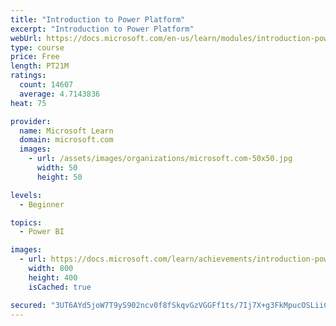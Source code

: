 ```yaml
---
title: "Introduction to Power Platform"
excerpt: "Introduction to Power Platform"
webUrl: https://docs.microsoft.com/en-us/learn/modules/introduction-power-platform/
type: course
price: Free
length: PT21M
ratings:
  count: 14607
  average: 4.7143836
heat: 75

provider:
  name: Microsoft Learn
  domain: microsoft.com
  images:
    - url: /assets/images/organizations/microsoft.com-50x50.jpg
      width: 50
      height: 50

levels:
  - Beginner

topics:
  - Power BI

images:
  - url: https://docs.microsoft.com/learn/achievements/introduction-power-platform-social.png
    width: 800
    height: 400
    isCached: true

secured: "3UT6AYd5joW7T9yS902ncv0f8fSkqvGzVGGFf1ts/7Ij7X+g3FkMpucOSLiiCpPa5GdghOZKIC2Dw/yc1IiMuyHqaujm4X7RD7LsACNOpRRRabNlRZK4dvosYblh1fXBrAa2gBLiYJmnzLBncNPmaU5Xfku7GVHEHix7Z2TfhLbSoc+VnRvsK+9ayenEIfgaNk0PYN7NWkzhTfasx9W2JXqL4SFOYze/850UzctYZS8KUtYLB/rjTeUf0SAf8C99E3FPMx251QOVG+h55aupLrZZjjN0irwZegdQjZCOX97yGKXhsbdUE8mUFnejekrtSQ9dDv38nJi+YIEELDqgTvW13LYdxBiw6aRlDbQOFDHy/edS00L8InfJtgVDQT3A/NP2pfOyhMmE1BfAU0tuwUIjgQ0bE0mVTRc+VUuZlTxtNTbdsRK7lJpYM2GeWV6f;XhGUJALOazQuor3wt5n1+Q=="
---
```



